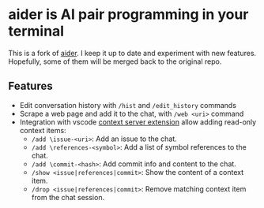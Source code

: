 
# aider is AI pair programming in your terminal

This is a fork of [aider](https://github.com/paul-gauthier/aider). I keep it up to date and experiment with new features. Hopefully, some of them will be merged back to the original repo.

## Features

- Edit conversation history with `/hist` and `/edit_history` commands
- Scrape a web page and add it to the chat, with `/web <uri>` command
- Integration with vscode [context server extension](https://marketplace.visualstudio.com/items?itemName=omribloch.aider-context-server) allow adding read-only context items:
  - `/add \issue-<uri>`: Add an issue to the chat.
  - `/add \references-<symbol>`: Add a list of symbol references to the chat.
  - `/add \commit-<hash>`: Add commit info and content to the chat.
  - `/show <issue|references|commit>`: Show the content of a context item.
  - `/drop <issue|references|commit>`: Remove matching context item from the chat session.
